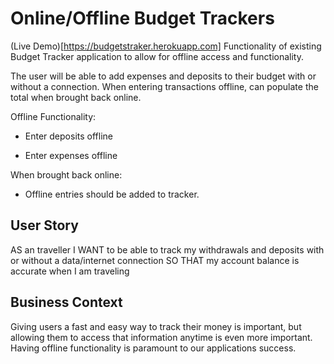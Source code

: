 # Online/Offline Budget Trackers

(Live Demo)[https://budgetstraker.herokuapp.com]
Functionality of existing Budget Tracker application to allow for offline access and functionality.

The user will be able to add expenses and deposits to their budget with or without a connection. When entering transactions offline, can populate the total when brought back online.

Offline Functionality:

  * Enter deposits offline

  * Enter expenses offline

When brought back online:

  * Offline entries should be added to tracker.

## User Story
AS an traveller
I WANT to be able to track my withdrawals and deposits with or without a data/internet connection
SO THAT my account balance is accurate when I am traveling

## Business Context

Giving users a fast and easy way to track their money is important, but allowing them to access that information anytime is even more important. Having offline functionality is paramount to our applications success.
